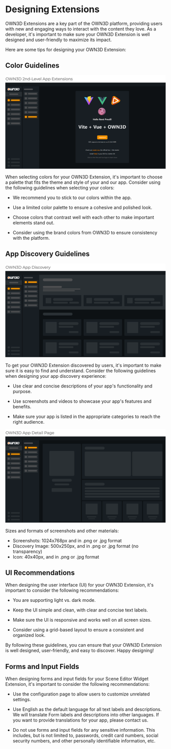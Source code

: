 # Designing Extensions <Badge text="closed beta" type="warning"/>

OWN3D Extensions are a key part of the OWN3D platform, providing users with new and engaging ways to interact with the
content they love. As a developer, it's important to make sure your OWN3D Extension is well designed and user-friendly
to maximize its impact.

Here are some tips for designing your OWN3D Extension:

## Color Guidelines

![app example](../../images/extensions-example_title.png)

When selecting colors for your OWN3D Extension, it's important to choose a palette that fits the theme and style of your
and our app. Consider using the following guidelines when selecting your colors:

- We recommend you to stick to our colors within the app.

- Use a limited color palette to ensure a cohesive and polished look.

- Choose colors that contrast well with each other to make important elements stand out.

- Consider using the brand colors from OWN3D to ensure consistency with the platform.

## App Discovery Guidelines

![app discovery](../../images/extensions-discovery.png)

To get your OWN3D Extension discovered by users, it's important to make sure it is easy to find and understand. Consider
the following guidelines when designing your app discovery experience:

- Use clear and concise descriptions of your app's functionality and purpose.

- Use screenshots and videos to showcase your app's features and benefits.

- Make sure your app is listed in the appropriate categories to reach the right audience.

![app detail page](../../images/extensions-detail-page.png)

Sizes and formats of screenshots and other materials:

- Screenshots: 1024x768px and in .png or .jpg format
- Discovery Image: 500x250px, and in .png or .jpg format (no transparency)
- Icon: 40x40px, and in .png or .jpg format

## UI Recommendations

When designing the user interface (UI) for your OWN3D Extension, it's important to consider the following
recommendations:

- You are supporting light vs. dark mode.

- Keep the UI simple and clean, with clear and concise text labels.

- Make sure the UI is responsive and works well on all screen sizes.

- Consider using a grid-based layout to ensure a consistent and organized look.

By following these guidelines, you can ensure that your OWN3D Extension is well designed, user-friendly, and easy to
discover. Happy designing!

## Forms and Input Fields

When designing forms and input fields for your Scene Editor Widget Extension, it's important to consider the following
recommendations:

- Use the configuration page to allow users to customize unrelated settings.

- Use English as the default language for all text labels and descriptions. We will translate Form labels and
  descriptions into other languages. If you want to provide translations for your app, please contact us.

- Do not use forms and input fields for any sensitive information. This includes, but is not limited to, passwords,
  credit card numbers, social security numbers, and other personally identifiable information, etc.